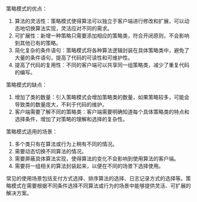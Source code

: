 策略模式的优点：
1. 算法的灵活性：策略模式使得算法可以独立于客户端进行修改和扩展，可以动态地切换算法实现，灵活应对不同的需求。
2. 可扩展性：新增一种策略只需要添加相应的策略类，符合开闭原则，不会影响到其他已有的策略。
3. 简化复杂的条件语句：策略模式将各种算法逻辑封装在具体策略类中，避免了大量的条件语句，提高了代码的可读性和可维护性。
4. 提高了代码的复用性：不同的客户端可以共享同一组策略类，减少了重复代码的编写。

策略模式的缺点：
1. 增加了类的数量：引入策略模式会增加策略类的数量，如果策略较多，可能会导致类的数量庞大，不利于代码的维护。
2. 客户端需要了解不同的策略类：客户端需要明确知道每个具体策略类的特点和选择条件，增加了对策略的理解和选择的复杂性。

策略模式适用的场景：
1. 多个类只有在算法或行为上稍有不同的情况。
2. 需要动态切换不同算法的情况。
3. 需要屏蔽具体算法实现，使得算法的变化不会影响到使用算法的客户端。
4. 需要将一组相关的算法封装起来，以便在不同的场景下选择使用。

常见的使用场景包括支付方式选择、排序算法的选择、日志记录方式的选择等。策略模式在需要根据不同条件选择不同算法或行为的场景中能够提供灵活、可扩展的解决方案。